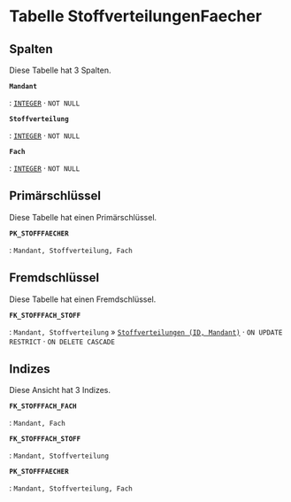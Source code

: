 # Tabelle **StoffverteilungenFaecher**



## Spalten

Diese Tabelle hat 3 Spalten.

**`Mandant`**

:   [`INTEGER`](https://firebirdsql.org/file/documentation/html/en/refdocs/fblangref40/firebird-40-language-reference.html#fblangref40-datatypes-inttypes) · `NOT NULL`

    

**`Stoffverteilung`**

:   [`INTEGER`](https://firebirdsql.org/file/documentation/html/en/refdocs/fblangref40/firebird-40-language-reference.html#fblangref40-datatypes-inttypes) · `NOT NULL`

    

**`Fach`**

:   [`INTEGER`](https://firebirdsql.org/file/documentation/html/en/refdocs/fblangref40/firebird-40-language-reference.html#fblangref40-datatypes-inttypes) · `NOT NULL`

    

## Primärschlüssel

Diese Tabelle hat einen Primärschlüssel.

**`PK_STOFFFAECHER`**

:   `Mandant, Stoffverteilung, Fach`

    

## Fremdschlüssel

Diese Tabelle hat einen Fremdschlüssel.

**`FK_STOFFFACH_STOFF`**

:   `Mandant, Stoffverteilung` » [`Stoffverteilungen (ID, Mandant)`](../../tables/stoffverteilungen) · `ON UPDATE RESTRICT` · `ON DELETE CASCADE`

    

## Indizes

Diese Ansicht hat 3 Indizes.

**`FK_STOFFFACH_FACH`**

:   `Mandant, Fach`

    

**`FK_STOFFFACH_STOFF`**

:   `Mandant, Stoffverteilung`

    

**`PK_STOFFFAECHER`**

:   `Mandant, Stoffverteilung, Fach`

    
